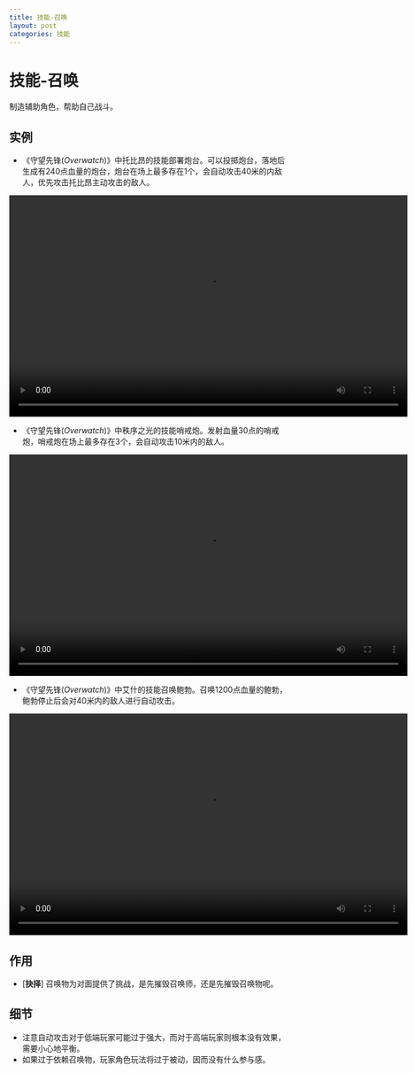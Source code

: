 ```yaml
---
title: 技能-召唤
layout: post
categories: 技能
---
```


# 技能-召唤
制造辅助角色，帮助自己战斗。

## 实例

- 《守望先锋(*Overwatch*)》中托比昂的技能部署炮台。可以投掷炮台，落地后生成有240点血量的炮台，炮台在场上最多存在1个，会自动攻击40米的内敌人，优先攻击托比昂主动攻击的敌人。

<video width="720" height="400" controls>
    <source src="/videos/奥丽莎-部署炮台.mp4" type="video/mp4">
</video>

- 《守望先锋(*Overwatch*)》中秩序之光的技能哨戒炮。发射血量30点的哨戒炮，哨戒炮在场上最多存在3个，会自动攻击10米内的敌人。

<video width="720" height="400" controls>
    <source src="/videos/秩序之光-哨戒炮.mp4" type="video/mp4">
</video>

- 《守望先锋(*Overwatch*)》中艾什的技能召唤鲍勃。召唤1200点血量的鲍勃，鲍勃停止后会对40米内的敌人进行自动攻击。

<video width="720" height="400" controls>
    <source src="/videos/艾什-召唤鲍勃.mp4" type="video/mp4">
</video>

## 作用
- [**抉择**] 召唤物为对面提供了挑战，是先摧毁召唤师，还是先摧毁召唤物呢。

## 细节
- 注意自动攻击对于低端玩家可能过于强大，而对于高端玩家则根本没有效果，需要小心地平衡。
- 如果过于依赖召唤物，玩家角色玩法将过于被动，因而没有什么参与感。
